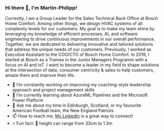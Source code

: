 ### Hi there 👋, I'm Martin-Philipp!

Currently, I am a Group Leader for the Sales Technical Back Office at Bosch Home Comfort. Among other things, we design HVAC systems of all complexity levels for our customers. My goal is to make my team shine by leveraging my knowledge of efficient processes, AI, and software engineering to drive continuous improvements in our overall performance. Together, we are dedicated to delivering innovative and tailored solutions that address the unique needs of our customers.
Previously, I worked as Executive Assistant to the COO/CTO of Bosch Home Comfort. In 2019, I started at Bosch as a Trainee in the Junior Managers Programm with a focus on AI and IoT. I want to become a leader in my field to shape solutions at the intersection of data, consumer centricity & sales to help customers, amaze them and improve their life.

- 🔭 I’m constantly working on improving my coaching-style leadership approach and project management skills
- 🌱 I’m currently learning about AzureML Pipelines and the Microsoft Power Platform 
- 💬 Ask me about my time in Edinburgh, Scotland, or my favourite American Football team, the New England Patriots
- 📫 How to reach me: [My LinkedIn](https://www.linkedin.com/in/martin-philipp-irsch/) is a great way to connect!
- ⚡ Fun fact: 🐧 height can range from 33cm to 1.3m

